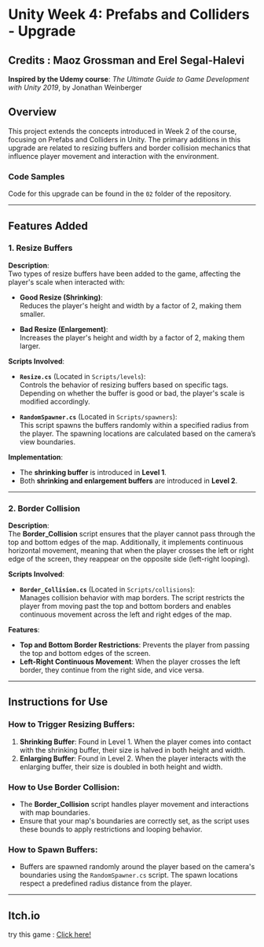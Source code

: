 # Unity Week 4: Prefabs and Colliders - Upgrade

## Credits : Maoz Grossman and Erel Segal-Halevi  
**Inspired by the Udemy course**: *The Ultimate Guide to Game Development with Unity 2019*, by Jonathan Weinberger

## Overview

This project extends the concepts introduced in Week 2 of the course, focusing on Prefabs and Colliders in Unity. The primary additions in this upgrade are related to resizing buffers and border collision mechanics that influence player movement and interaction with the environment.

### Code Samples

Code for this upgrade can be found in the `02` folder of the repository.

---

## Features Added

### 1. Resize Buffers

**Description**:  
Two types of resize buffers have been added to the game, affecting the player's scale when interacted with:

- **Good Resize (Shrinking)**:  
  Reduces the player's height and width by a factor of 2, making them smaller.

- **Bad Resize (Enlargement)**:  
  Increases the player's height and width by a factor of 2, making them larger.

**Scripts Involved**:
- **`Resize.cs`** (Located in `Scripts/levels`):  
  Controls the behavior of resizing buffers based on specific tags. Depending on whether the buffer is good or bad, the player's scale is modified accordingly.

- **`RandomSpawner.cs`** (Located in `Scripts/spawners`):  
  This script spawns the buffers randomly within a specified radius from the player. The spawning locations are calculated based on the camera’s view boundaries.

**Implementation**:
- The **shrinking buffer** is introduced in **Level 1**.
- Both **shrinking and enlargement buffers** are introduced in **Level 2**.

---

### 2. Border Collision

**Description**:  
The **Border_Collision** script ensures that the player cannot pass through the top and bottom edges of the map. Additionally, it implements continuous horizontal movement, meaning that when the player crosses the left or right edge of the screen, they reappear on the opposite side (left-right looping).

**Scripts Involved**:
- **`Border_Collision.cs`** (Located in `Scripts/collisions`):  
  Manages collision behavior with map borders. The script restricts the player from moving past the top and bottom borders and enables continuous movement across the left and right edges of the map.

**Features**:
- **Top and Bottom Border Restrictions**: Prevents the player from passing the top and bottom edges of the screen.
- **Left-Right Continuous Movement**: When the player crosses the left border, they continue from the right side, and vice versa.

---

## Instructions for Use

### How to Trigger Resizing Buffers:
1. **Shrinking Buffer**: Found in Level 1. When the player comes into contact with the shrinking buffer, their size is halved in both height and width.
2. **Enlarging Buffer**: Found in Level 2. When the player interacts with the enlarging buffer, their size is doubled in both height and width.

### How to Use Border Collision:
- The **Border_Collision** script handles player movement and interactions with map boundaries. 
- Ensure that your map's boundaries are correctly set, as the script uses these bounds to apply restrictions and looping behavior.

### How to Spawn Buffers:
- Buffers are spawned randomly around the player based on the camera's boundaries using the `RandomSpawner.cs` script. The spawn locations respect a predefined radius distance from the player.

---

## Itch.io

try this game : [Click here!](https://barmud.itch.io/assignment3-spaceship)
